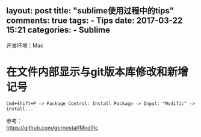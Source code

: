 layout: post
title: "sublime使用过程中的tips"
comments: true
tags:
	- Tips
date: 2017-03-22 15:21
categories:
    - Sublime
---

开发环境：Mac  

# 在文件内部显示与git版本库修改和新增记号

```
Cmd+Shift+P -> Package Control: Install Package -> Input: "Modific" -> install...
```

参考：  
<https://github.com/gornostal/Modific>

